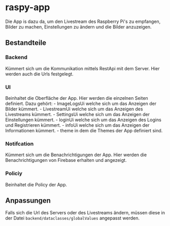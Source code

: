 # raspy-app
Die App is dazu da, um den Livestream des Raspberry Pi's zu empfangen, Bilder zu machen, 
Einstellungen zu ändern und die Bilder anzuzeigen.

## Bestandteile

### Backend
Kümmert sich um die Kommunikation mittels RestApi mit dem Server. Hier werden auch die Urls festgelegt.

### UI
Beinhaltet die Oberfläche der App. Hier werden die einzelnen Seiten definiert.
Dazu gehört: - ImageLogsUi welche sich um das Anzeigen der Bilder kümmert.
             - LivestreamUi welche sich um das Anzeigen des Livestreams kümmert.
             - SettingsUi welche sich um das Anzeigen der Einstellungen kümmert.
             - loginUi welche sich um das Anzeigen des Logins und Registrieren kümmert.
             - infoUi welche sich um das Anzeigen der Informationen kümmert.
             - theme in dem die Themes der App definiert sind.

### Notifcation
Kümmert sich um die Benachrichtigungen der App. Hier werden die Benachrichtigungen von Firebase
erhalten und angezeigt.

### Policiy
Beinhaltet die Policy der App.

## Anpassungen
Falls sich die Url des Servers oder des Livestreams ändern, 
müssen diese in der Datei `backend/dataclasses/globalValues` angepasst werden.